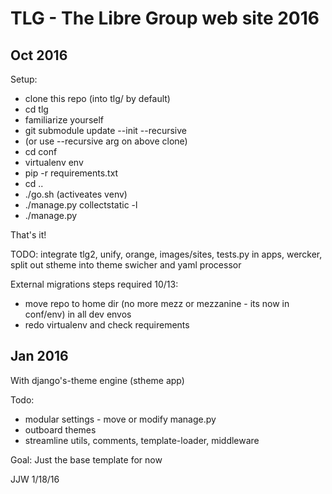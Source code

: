 TLG - The Libre Group web site 2016
===================================

Oct 2016
--------

Setup:

- clone this repo (into tlg/ by default)
- cd tlg
- familiarize yourself
- git submodule update --init --recursive
- (or use --recursive arg on above clone)
- cd conf
- virtualenv env
- pip -r requirements.txt
- cd ..
- ./go.sh (activeates venv)
- ./manage.py collectstatic -l
- ./manage.py <whatever>

That's it!

TODO: integrate tlg2, unify, orange, images/sites, tests.py in apps, wercker, split out stheme into theme swicher and yaml processor

External migrations steps required 10/13:
- move repo to home dir (no more mezz or mezzanine - its now in conf/env) in all dev envos
- redo virtualenv and check requirements


Jan 2016
--------

With django's-theme engine (stheme app)

Todo:
- modular settings - move or modify manage.py
- outboard themes
- streamline utils, comments, template-loader, middleware

Goal:  Just the base template for now

JJW 1/18/16
